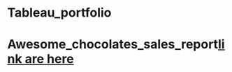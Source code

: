 # Tableau_portfolio
# Awesome_chocolates_sales_report[link are here](https://public.tableau.com/app/profile/sumit.manhas7726/viz/Awesomechocolatessalesreport2021/Awesomechocolatessales2021)
